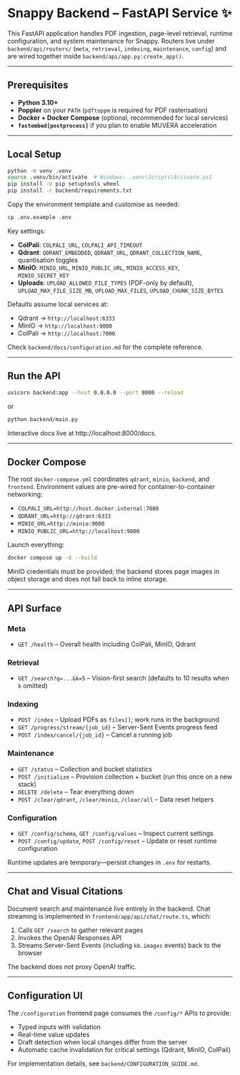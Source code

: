 # Snappy Backend – FastAPI Service ✨

This FastAPI application handles PDF ingestion, page-level retrieval, runtime configuration, and system maintenance for Snappy. Routers live under `backend/api/routers/` (`meta`, `retrieval`, `indexing`, `maintenance`, `config`) and are wired together inside `backend/api/app.py:create_app()`.

---

## Prerequisites

- **Python 3.10+**
- **Poppler** on your `PATH` (`pdftoppm` is required for PDF rasterisation)
- **Docker + Docker Compose** (optional, recommended for local services)
- **`fastembed[postprocess]`** if you plan to enable MUVERA acceleration

---

## Local Setup

```bash
python -m venv .venv
source .venv/bin/activate  # Windows: .venv\Scripts\Activate.ps1
pip install -U pip setuptools wheel
pip install -r backend/requirements.txt
```

Copy the environment template and customise as needed:

```bash
cp .env.example .env
```

Key settings:
- **ColPali**: `COLPALI_URL`, `COLPALI_API_TIMEOUT`
- **Qdrant**: `QDRANT_EMBEDDED`, `QDRANT_URL`, `QDRANT_COLLECTION_NAME`, quantisation toggles
- **MinIO**: `MINIO_URL`, `MINIO_PUBLIC_URL`, `MINIO_ACCESS_KEY`, `MINIO_SECRET_KEY`
- **Uploads**: `UPLOAD_ALLOWED_FILE_TYPES` (PDF-only by default), `UPLOAD_MAX_FILE_SIZE_MB`, `UPLOAD_MAX_FILES`, `UPLOAD_CHUNK_SIZE_BYTES`

Defaults assume local services at:
- Qdrant → `http://localhost:6333`
- MinIO → `http://localhost:9000`
- ColPali → `http://localhost:7000`

Check `backend/docs/configuration.md` for the complete reference.

---

## Run the API

```bash
uvicorn backend:app --host 0.0.0.0 --port 8000 --reload
```

or

```bash
python backend/main.py
```

Interactive docs live at http://localhost:8000/docs.

---

## Docker Compose

The root `docker-compose.yml` coordinates `qdrant`, `minio`, `backend`, and `frontend`. Environment values are pre-wired for container-to-container networking:

- `COLPALI_URL=http://host.docker.internal:7000`
- `QDRANT_URL=http://qdrant:6333`
- `MINIO_URL=http://minio:9000`
- `MINIO_PUBLIC_URL=http://localhost:9000`

Launch everything:

```bash
docker compose up -d --build
```

MinIO credentials must be provided; the backend stores page images in object storage and does not fall back to inline storage.

---

## API Surface

### Meta
- `GET /health` – Overall health including ColPali, MinIO, Qdrant

### Retrieval
- `GET /search?q=...&k=5` – Vision-first search (defaults to 10 results when `k` omitted)

### Indexing
- `POST /index` – Upload PDFs as `files[]`; work runs in the background
- `GET /progress/stream/{job_id}` – Server-Sent Events progress feed
- `POST /index/cancel/{job_id}` – Cancel a running job

### Maintenance
- `GET /status` – Collection and bucket statistics
- `POST /initialize` – Provision collection + bucket (run this once on a new stack)
- `DELETE /delete` – Tear everything down
- `POST /clear/qdrant`, `/clear/minio`, `/clear/all` – Data reset helpers

### Configuration
- `GET /config/schema`, `GET /config/values` – Inspect current settings
- `POST /config/update`, `POST /config/reset` – Update or reset runtime configuration

Runtime updates are temporary—persist changes in `.env` for restarts.

---

## Chat and Visual Citations

Document search and maintenance live entirely in the backend. Chat streaming is implemented in `frontend/app/api/chat/route.ts`, which:

1. Calls `GET /search` to gather relevant pages
2. Invokes the OpenAI Responses API
3. Streams Server-Sent Events (including `kb.images` events) back to the browser

The backend does not proxy OpenAI traffic.

---

## Configuration UI

The `/configuration` frontend page consumes the `/config/*` APIs to provide:

- Typed inputs with validation
- Real-time value updates
- Draft detection when local changes differ from the server
- Automatic cache invalidation for critical settings (Qdrant, MinIO, ColPali)

For implementation details, see `backend/CONFIGURATION_GUIDE.md`.


